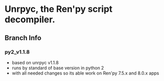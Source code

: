 # Unrpyc, the Ren'py script decompiler.
## Branch Info
### py2_v1.1.8
- based on unrpyc v1.1.8
- runs by standard of base version in python 2
- with all needed changes so its able work on Ren'py 7.5.x and 8.0.x apps

